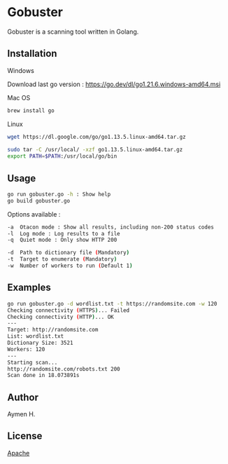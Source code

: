 # Gobuster
Gobuster is a scanning tool written in Golang.

## Installation

Windows

Download last go version : https://go.dev/dl/go1.21.6.windows-amd64.msi

Mac OS

```bash
brew install go
```
Linux

```bash
wget https://dl.google.com/go/go1.13.5.linux-amd64.tar.gz
	
sudo tar -C /usr/local/ -xzf go1.13.5.linux-amd64.tar.gz
export PATH=$PATH:/usr/local/go/bin

```

## Usage

```bash
go run gobuster.go -h : Show help
go build gobuster.go
```

Options available :

```bash
-a  Otacon mode : Show all results, including non-200 status codes
-l  Log mode : Log results to a file
-q  Quiet mode : Only show HTTP 200

-d  Path to dictionary file (Mandatory)
-t  Target to enumerate (Mandatory)
-w  Number of workers to run (Default 1)

```

## Examples

```bash
go run gobuster.go -d wordlist.txt -t https://randomsite.com -w 120
Checking connectivity (HTTPS)... Failed
Checking connectivity (HTTP)... OK
---
Target: http://randomsite.com
List: wordlist.txt
Dictionary Size: 3521
Workers: 120
---
Starting scan...
http://randomsite.com/robots.txt 200
Scan done in 18.073891s
```

## Author
Aymen H.

## License

[Apache](http://www.apache.org/licenses/)